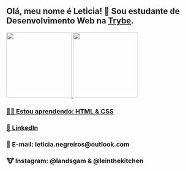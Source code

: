 <h2>Olá, meu nome é Leticia! 🐰 Sou estudante de Desenvolvimento Web na <a href="https://www.betrybe.com/">Trybe</a>.</h2>

<div>
  <a href="https://github.com/lichtle">
  <img height="170em"  src="https://github-readme-stats.vercel.app/api?username=lichtle&show_icons=true&theme=tokyonight&include_all_commits=true&count_private=true"/>
   <img  height ="170em" src="https://github-readme-stats.vercel.app/api/top-langs/?username=lichtle&&langs_count=7&theme=tokyonight"/>
  </div>
  
  <h3>🐻‍❄️ Estou aprendendo: HTML & CSS</h3>
  <h3>🐨 <a href="https://www.linkedin.com/in/leticianegreiros/">LinkedIn</a></h3>
  <h3>🦄 E-mail: leticia.negreiros@outlook.com</h3>
  <h3>🐮 Instagram: @landsgam & @leinthekitchen</h3>
    
  <!--
**lichtle/lichtle** is a ✨ _special_ ✨ repository because its `README.md` (this file) appears on your GitHub profile.

Here are some ideas to get you started:

- 🔭 I’m currently working on ...
- 🌱 I’m currently learning ...
- 👯 I’m looking to collaborate on ...
- 🤔 I’m looking for help with ...
- 💬 Ask me about ...
- 📫 How to reach me: ...
- 😄 Pronouns: ...
- ⚡ Fun fact: ...
-->
